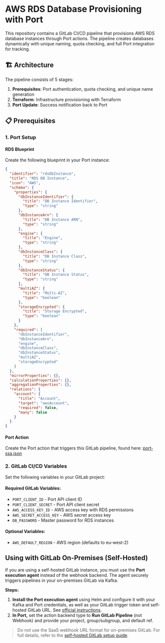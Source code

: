 # AWS RDS Database Provisioning with Port

This repository contains a GitLab CI/CD pipeline that provisions AWS RDS database instances through Port actions. The pipeline creates databases dynamically with unique naming, quota checking, and full Port integration for tracking.

## 🏗️ Architecture

The pipeline consists of 5 stages:
1. **Prerequisites**: Port authentication, quota checking, and unique name generation
2. **Terraform**: Infrastructure provisioning with Terraform
3. **Port Update**: Success notification back to Port

## 📋 Prerequisites

### 1. Port Setup

#### RDS Blueprint
Create the following blueprint in your Port instance:

```json
{
  "identifier": "rdsDbInstance",
  "title": "RDS DB Instance",
  "icon": "AWS",
  "schema": {
    "properties": {
      "dbInstanceIdentifier": {
        "title": "DB Instance Identifier",
        "type": "string"
      },
      "dbInstanceArn": {
        "title": "DB Instance ARN",
        "type": "string"
      },
      "engine": {
        "title": "Engine",
        "type": "string"
      },
      "dbInstanceClass": {
        "title": "DB Instance Class",
        "type": "string"
      },
      "dbInstanceStatus": {
        "title": "DB Instance Status",
        "type": "string"
      },
      "multiAZ": {
        "title": "Multi-AZ",
        "type": "boolean"
      },
      "storageEncrypted": {
        "title": "Storage Encrypted",
        "type": "boolean"
      }
    },
    "required": [
      "dbInstanceIdentifier",
      "dbInstanceArn", 
      "engine",
      "dbInstanceClass",
      "dbInstanceStatus",
      "multiAZ",
      "storageEncrypted"
    ]
  },
  "mirrorProperties": {},
  "calculationProperties": {},
  "aggregationProperties": {},
  "relations": {
    "account": {
      "title": "Account",
      "target": "awsAccount",
      "required": false,
      "many": false
    }
  }
}
```

#### Port Action
Create the Port action that triggers this GitLab pipeline, found here: [port-ssa.json](./port-ssa.json)

### 2. GitLab CI/CD Variables

Set the following variables in your GitLab project:

#### Required GitLab Variables:
- `PORT_CLIENT_ID` - Port API client ID
- `PORT_CLIENT_SECRET` - Port API client secret  
- `AWS_ACCESS_KEY_ID` - AWS access key with RDS permissions
- `AWS_SECRET_ACCESS_KEY` - AWS secret access key
- `DB_PASSWORD` - Master password for RDS instances

#### Optional Variables:
- `AWS_DEFAULT_REGION` - AWS region (defaults to eu-west-2)

## Using with GitLab On-Premises (Self-Hosted)

If you are using a self-hosted GitLab instance, you must use the **Port execution agent** instead of the webhook backend. The agent securely triggers pipelines in your on-premises GitLab via Kafka.

**Steps:**
1. **Install the Port execution agent** using Helm and configure it with your Kafka and Port credentials, as well as your GitLab trigger token and self-hosted GitLab URL. See [official instructions](https://docs.port.io/actions-and-automations/setup-backend/gitlab-pipeline/self-hosted/).
2. **In Port,** set the action backend type to **Run GitLab Pipeline** (not Webhook) and provide your project, group/subgroup, and default ref.

> Do not use the SaaS webhook URL format for on-premises GitLab. For full details, refer to the [self-hosted GitLab setup guide](https://docs.port.io/actions-and-automations/setup-backend/gitlab-pipeline/self-hosted/#configure-the-backend).
